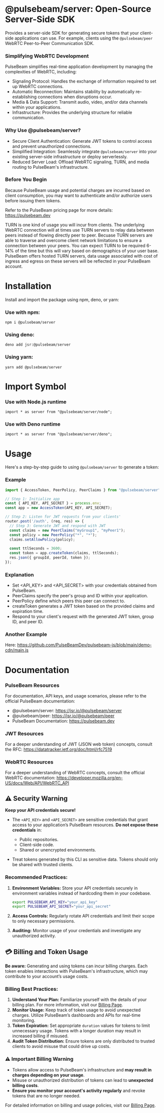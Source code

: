 # @pulsebeam/server: Open-Source Server-Side SDK

Provides a server-side SDK for generating secure tokens that your client-side applications can use. For example, clients using the `@pulsebeam/peer` WebRTC Peer-to-Peer Communication SDK.

### Simplifying WebRTC Development

PulseBeam simplifies real-time application development by managing the complexities of WebRTC, including:

- Signaling Protocol: Handles the exchange of information required to set up WebRTC connections.
- Automatic Reconnection: Maintains stability by automatically re-establishing connections when disruptions occur.
- Media & Data Support: Transmit audio, video, and/or data channels within your applications.
- Infrastructure: Provides the underlying structure for reliable communication.

### Why Use @pulsebeam/server?

- Secure Client Authentication: Generate JWT tokens to control access and prevent unauthorized connections.
- Simplified Integration: Seamlessly integrate `@pulsebeam/server` into your existing server-side infrastructure or deploy serverlessly.
- Reduced Server Load: Offload WebRTC signaling, TURN, and media routing to PulseBeam's infrastructure.

### Before You Begin

Because PulseBeam usage and potential charges are incurred based on client consumption, you may want to authenticate and/or authorize users before issuing them tokens. 

Refer to the PulseBeam pricing page for more details: https://pulsebeam.dev

TURN is one kind of usage you will incur from clients. The underlying WebRTC connection will at times use TURN servers to relay data between peers instead of flowing directly peer to peer. Becuase TURN servers are able to traverse and overcome client network limitations to ensure a connection between your peers. You can expect TURN to be required 6-14% of the time but this will vary based on demographics of your user base. PulseBeam offers hosted TURN servers, data usage associated with cost of ingress and egress on these servers will be reflected in your PulseBeam account.

# Installation

Install and import the package using npm, deno, or yarn:

### Use with npm:

`npm i @pulsebeam/server`

### Using deno:

`deno add jsr:@pulsebeam/server`

### Using yarn:

`yarn add @pulsebeam/server`

# Import Symbol

### Use with Node.js runtime

`import * as server from "@pulsebeam/server/node";`

### Use with Deno runtime

`import * as server from "@pulsebeam/server/deno";`

# Usage

Here's a step-by-step guide to using `@pulsebeam/server` to generate a token:

### Example 

```ts
import { AccessToken, PeerPolicy, PeerClaims } from "@pulsebeam/server";

// Step 1: Initialize app
const { API_KEY, API_SECRET } = process.env;
const app = new AccessToken(API_KEY, API_SECRET);

// Step 2: Listen for JWT requests from your clients'
router.post('/auth', (req, res) => {
  // Step 3: Generate JWT and respond with JWT
  const claims = new PeerClaims("myGroup1", "myPeer1");
  const policy = new PeerPolicy("*", "*");
  claims.setAllowPolicy(policy);
  
  const ttlSeconds = 3600;
  const token = app.createToken(claims, ttlSeconds);
  res.json({ groupId, peerId, token });
});
```

### Explanation

* Set <API_KEY> and <API_SECRET> with your credentials obtained from PulseBeam.
* PeerClaims specify the peer's group and ID within your application.
* PeerPolicy define which peers this peer can connect to.
* createToken generates a JWT token based on the provided claims and expiration time.
* Respond to your client's request with the generated JWT token, group ID, and peer ID.

### Another Example

Here: https://github.com/PulseBeamDev/pulsebeam-js/blob/main/demo-cdn/main.js

# Documentation

### PulseBeam Resources

For documentation, API keys, and usage scenarios, please refer to the official PulseBeam documentation:

* @pulsebeam/server: https://jsr.io/@pulsebeam/server
* @pulsebeam/peer: https://jsr.io/@pulsebeam/peer
* PulseBeam Documentation: https://pulsebeam.dev

### JWT Resources

For a deeper understanding of JWT (JSON web token) concepts, consult the RFC: https://datatracker.ietf.org/doc/html/rfc7519

### WebRTC Resources

For a deeper understanding of WebRTC concepts, consult the official WebRTC documentation: https://developer.mozilla.org/en-US/docs/Web/API/WebRTC_API

## ⚠️ Security Warning

**Keep your API credentials secure!**

- The `<API_KEY>` and `<API_SECRET>` are sensitive credentials that grant access to your application’s PulseBeam resources. **Do not expose these credentials** in:
  - Public repositories.
  - Client-side code.
  - Shared or unencrypted environments.

- Treat tokens generated by this CLI as sensitive data. Tokens should only be shared with trusted clients.

### Recommended Practices:
1. **Environment Variables:** Store your API credentials securely in environment variables instead of hardcoding them in your codebase.
    ```bash
    export PULSEBEAM_API_KEY="your_api_key"
    export PULSEBEAM_API_SECRET="your_api_secret"
    ```

2. **Access Controls:** Regularly rotate API credentials and limit their scope to only necessary permissions.

3. **Auditing:** Monitor usage of your credentials and investigate any unauthorized activity.

## 💳 Billing and Token Usage

**Be aware:** Generating and using tokens can incur billing charges. Each token enables interactions with PulseBeam's infrastructure, which may contribute to your account’s usage costs.

### Billing Best Practices:
1. **Understand Your Plan:** Familiarize yourself with the details of your billing plan. For more information, visit our [Billing Page](https://pulsebeam.dev/billing).
2. **Monitor Usage:** Keep track of token usage to avoid unexpected charges. Utilize PulseBeam’s dashboards and APIs for real-time monitoring.
3. **Token Expiration:** Set appropriate `duration` values for tokens to limit unnecessary usage. Tokens with a longer duration may result in increased billing if misused.
4. **Audit Token Distribution:** Ensure tokens are only distributed to trusted clients to avoid misuse that could drive up costs.

### ⚠️ Important Billing Warning

- Tokens allow access to PulseBeam's infrastructure and **may result in charges depending on your usage**.
- Misuse or unauthorized distribution of tokens can lead to **unexpected billing costs**.
- **Ensure you monitor your account's activity regularly** and revoke tokens that are no longer needed.

For detailed information on billing and usage policies, visit our [Billing Page](https://pulsebeam.dev/billing).
